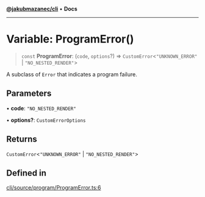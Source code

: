 [**@jakubmazanec/cli**](../README.md) • **Docs**

---

# Variable: ProgramError()

> `const` **ProgramError**: (`code`, `options`?) => `CustomError`\<`"UNKNOWN_ERROR"` \|
> `"NO_NESTED_RENDER"`\>

A subclass of `Error` that indicates a program failure.

## Parameters

• **code**: `"NO_NESTED_RENDER"`

• **options?**: `CustomErrorOptions`

## Returns

`CustomError`\<`"UNKNOWN_ERROR"` \| `"NO_NESTED_RENDER"`\>

## Defined in

[cli/source/program/ProgramError.ts:6](https://github.com/jakubmazanec/tools/blob/043f017b24789eba8a7eb285e0e1042ac4eaaeea/packages/cli/source/program/ProgramError.ts#L6)
